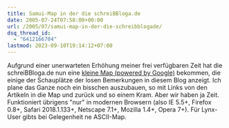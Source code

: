 ```yaml
---
title: Samui-Map in der die schreiBBloga.de
date: 2005-07-24T07:58:00+00:00
url: /2005/07/samui-map-in-der-die-schreibblogade/
dsq_thread_id:
  - "6412166704"
lastmod: 2023-09-10T19:14:12+07:00
---
```

Aufgrund einer unerwarteten Erhöhung meiner frei verfügbaren Zeit hat die schreiBBloga.de nun eine [kleine Map (powered by Google)][1] bekommen, die einige der Schauplätze der losen Bemerkungen in diesem Blog anzeigt. Ich plane das Ganze noch ein bisschen auszubauen, so mit Links von den Artikeln in die Map und zurück und so einem Kram. Aber wir haben ja Zeit. Funktioniert übrigens "nur" in modernen Browsern (also IE 5.5+, Firefox 0.8+, Safari 2018.1.133+, Netscape 7.1+, Mozilla 1.4+, Opera 7+). Für Lynx-User gibts bei Gelegenheit ne ASCII-Map.

 [1]: /map/
